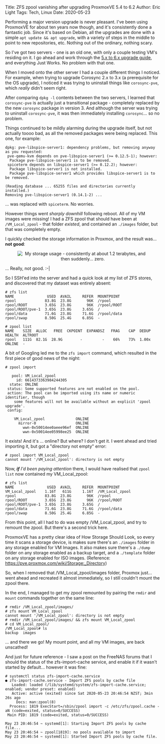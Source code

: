 Title: ZFS zpool vanishing after upgrading ProxmoxVE 5.4 to 6.2
Author: Eric Light
Tags: Tech, Linux
Date: 2020-05-23

Performing a major version upgrade is never pleasant.  I've been using ProxmoxVE for about ten years now though, and it's consistently done a fantastic job.  Since it's based on Debian, all the upgrades are done with a simple `apt update && apt upgrade`, with a variety of steps in the middle to point to new repositories, etc.  Nothing out of the ordinary, nothing scary.

So I've got two servers - one is an old one, with only a couple testing VM's residing on it.  I go ahead and work through the [5.x to 6.x upgrade guide](https://pve.proxmox.com/wiki/Upgrade_from_5.x_to_6.0), and everything Just Works.  No problem with that one.

When I moved onto the other server I had a couple different things I noticed.  For example, when trying to upgrade Corosync 2.x to 3.x (a prerequisite for the OS upgrade), I noticed it was trying to uninstall things like `corosync-pve`, which _really_ didn't seem right.

After comparing `dpkg -l` contents between the two servers, I learned that `corosync-pve` is actually just a transitional package - completely replaced by the new `corosync` package in version 3.  And although the server was trying to uninstall `corosync-pve`, it was then immediately installing `corosync`... so no problem.

Things continued to be mildly alarming during the upgrade itself, but not actually toooo bad, as all the removed packages were being replaced.  This one, for example:

```text
dpkg: pve-libspice-server1: dependency problems, but removing anyway as you requested:
 pve-qemu-kvm depends on pve-libspice-server1 (>= 0.12.5-1); however:
  Package pve-libspice-server1 is to be removed.
 spiceterm depends on libspice-server1 (>= 0.12.2); however:
  Package libspice-server1 is not installed.
  Package pve-libspice-server1 which provides libspice-server1 is to be removed.

(Reading database ... 65255 files and directories currently installed.)
Removing pve-libspice-server1 (0.14.1-2) ...
``` 

... was replaced with `spiceterm`.  No worries.

However things went _sharply downhill_ following reboot.  All of my VM images were missing!  I had a ZFS zpool that should have been at `/VM_Local_zpool` - that folder _existed_, and contained an `./images` folder, but that was completely empty.

I quickly checked the storage information in Proxmox, and the result was... **not good**:

<figure align="center">
  <img src="{static}/images/Tech/lost_zpool.png" alt="My storage usage - consistently at about 1.2 terabytes, and then suddenly... zero."/>
</figure>

... Really, not good.  :-|

So I SSH'ed into the server and had a quick look at my list of ZFS stores, and discovered that my dataset was entirely absent: 

```text
# zfs list
NAME               USED  AVAIL     REFER  MOUNTPOINT
rpool             83.8G  23.8G       96K  /rpool
rpool/ROOT        3.65G  23.8G       96K  /rpool/ROOT
rpool/ROOT/pve-1  3.65G  23.8G     3.65G  /
rpool/data        71.6G  23.8G     71.6G  /rpool/data
rpool/swap        8.50G  25.4G     6.85G  -

# zpool list
NAME    SIZE  ALLOC   FREE  CKPOINT  EXPANDSZ   FRAG    CAP  DEDUP    HEALTH  ALTROOT
rpool   111G  82.1G  28.9G        -         -    66%    73%  1.00x    ONLINE  -
```

A bit of Googling led me to the `zfs import` command, which resulted in the first piece of good news of the night:

```text
# zpool import

   pool: VM_Local_zpool
     id: 6614373363984244305
  state: ONLINE
 status: Some supported features are not enabled on the pool.
 action: The pool can be imported using its name or numeric identifier, though
	some features will not be available without an explicit 'zpool upgrade'.
 config:

	VM_Local_zpool              ONLINE
	  mirror-0                  ONLINE
	    wwn-0x50014ee0aeee96ef  ONLINE
	    wwn-0x50014ee05998ee25  ONLINE
```

It exists!  And it's ... online?  But where?  I don't get it.  I went ahead and tried importing it, but got a "directory not empty" error:

```text
# zpool import VM_Local_zpool 
cannot mount '/VM_Local_zpool': directory is not empty
```

Now, _**if** I'd been paying attention_ there, I would have realised that `zpool list` now contained my VM_Local_zpool:

```text 
# zfs list
NAME               USED  AVAIL     REFER  MOUNTPOINT
VM_Local_zpool    1.16T   611G     1.16T  /VM_Local_zpool
rpool             83.8G  23.8G       96K  /rpool
rpool/ROOT        3.65G  23.8G       96K  /rpool/ROOT
rpool/ROOT/pve-1  3.65G  23.8G     3.65G  /
rpool/data        71.6G  23.8G     71.6G  /rpool/data
rpool/swap        8.50G  25.4G     6.85G  -
```

From this point, all I had to do was empty /VM_Local_zpool, and try to remount the zpool.  But there's a second trick here.

ProxmoxVE has a pretty clear idea of How Storage Should Look, so every time it scans a storage device, is makes sure there's an `./images` folder in any storage enabled for VM Images.  It also makes sure there's a `./dump` folder on any storage enabled as a backup target, and a `./template` folder on any storage enabled for ISO images.  (Reference: <https://pve.proxmox.com/wiki/Storage:_Directory>)

So, when I removed that /VM_Local_zpool/images folder, Proxmox just... went ahead and recreated it almost immediately, so I still couldn't mount the zpool there.

In the end, I managed to get my zpool remounted by pairing the `rmdir` and `mount` commands together on the same line:

```text
# rmdir /VM_Local_zpool/images/
# zfs mount VM_Local_zpool
cannot mount '/VM_Local_zpool': directory is not empty
# rmdir /VM_Local_zpool/images/ && zfs mount VM_Local_zpool
# cd VM_Local_zpool/
/VM_Local_zpool# ls
backup	images
```

... and there we go!  My mount point, and all my VM images, are back unscathed!


And just for future reference - I saw a post on the FreeNAS forums that I should the status of the zfs-import-cache service, and enable it if it wasn't started by default... however it was fine:

```text
# systemctl status zfs-import-cache.service
● zfs-import-cache.service - Import ZFS pools by cache file
   Loaded: loaded (/lib/systemd/system/zfs-import-cache.service; enabled; vendor preset: enabled)
   Active: active (exited) since Sat 2020-05-23 20:46:54 NZST; 3min 26s ago
     Docs: man:zpool(8)
  Process: 1819 ExecStart=/sbin/zpool import -c /etc/zfs/zpool.cache -aN (code=exited, status=0/SUCCESS)
 Main PID: 1819 (code=exited, status=0/SUCCESS)

May 23 20:46:54 ~ systemd[1]: Starting Import ZFS pools by cache file...
May 23 20:46:54 ~ zpool[1819]: no pools available to import
May 23 20:46:54 ~ systemd[1]: Started Import ZFS pools by cache file.
```
